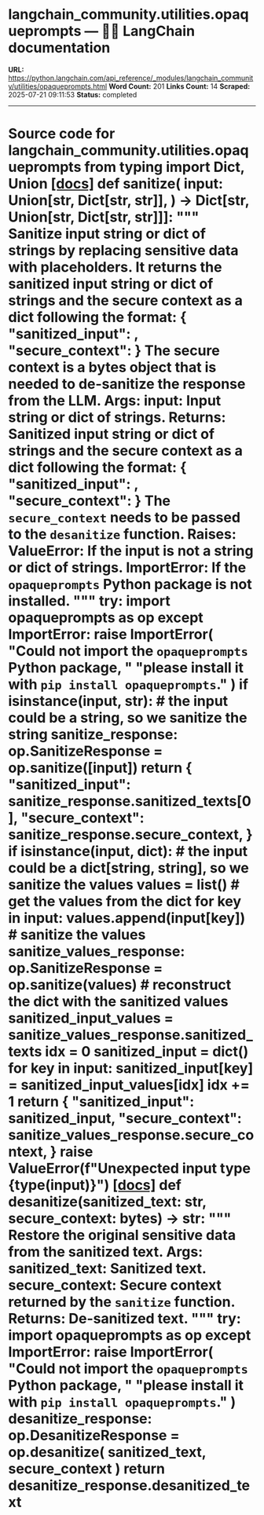 # langchain_community.utilities.opaqueprompts — 🦜🔗 LangChain  documentation

**URL:** https://python.langchain.com/api_reference/_modules/langchain_community/utilities/opaqueprompts.html
**Word Count:** 201
**Links Count:** 14
**Scraped:** 2025-07-21 09:11:53
**Status:** completed

---

# Source code for langchain\_community.utilities.opaqueprompts               from typing import Dict, Union                              [[docs]](https://python.langchain.com/api_reference/community/utilities/langchain_community.utilities.opaqueprompts.sanitize.html#langchain_community.utilities.opaqueprompts.sanitize)     def sanitize(         input: Union[str, Dict[str, str]],     ) -> Dict[str, Union[str, Dict[str, str]]]:         """         Sanitize input string or dict of strings by replacing sensitive data with         placeholders.              It returns the sanitized input string or dict of strings and the secure         context as a dict following the format:         {             "sanitized_input": <sanitized input string or dict of strings>,             "secure_context": <secure context>         }              The secure context is a bytes object that is needed to de-sanitize the response         from the LLM.              Args:             input: Input string or dict of strings.              Returns:             Sanitized input string or dict of strings and the secure context             as a dict following the format:             {                 "sanitized_input": <sanitized input string or dict of strings>,                 "secure_context": <secure context>             }                  The `secure_context` needs to be passed to the `desanitize` function.              Raises:             ValueError: If the input is not a string or dict of strings.             ImportError: If the `opaqueprompts` Python package is not installed.         """         try:             import opaqueprompts as op         except ImportError:             raise ImportError(                 "Could not import the `opaqueprompts` Python package, "                 "please install it with `pip install opaqueprompts`."             )              if isinstance(input, str):             # the input could be a string, so we sanitize the string             sanitize_response: op.SanitizeResponse = op.sanitize([input])             return {                 "sanitized_input": sanitize_response.sanitized_texts[0],                 "secure_context": sanitize_response.secure_context,             }              if isinstance(input, dict):             # the input could be a dict[string, string], so we sanitize the values             values = list()                  # get the values from the dict             for key in input:                 values.append(input[key])                  # sanitize the values             sanitize_values_response: op.SanitizeResponse = op.sanitize(values)                  # reconstruct the dict with the sanitized values             sanitized_input_values = sanitize_values_response.sanitized_texts             idx = 0             sanitized_input = dict()             for key in input:                 sanitized_input[key] = sanitized_input_values[idx]                 idx += 1                  return {                 "sanitized_input": sanitized_input,                 "secure_context": sanitize_values_response.secure_context,             }              raise ValueError(f"Unexpected input type {type(input)}")                                             [[docs]](https://python.langchain.com/api_reference/community/utilities/langchain_community.utilities.opaqueprompts.desanitize.html#langchain_community.utilities.opaqueprompts.desanitize)     def desanitize(sanitized_text: str, secure_context: bytes) -> str:         """         Restore the original sensitive data from the sanitized text.              Args:             sanitized_text: Sanitized text.             secure_context: Secure context returned by the `sanitize` function.              Returns:             De-sanitized text.         """         try:             import opaqueprompts as op         except ImportError:             raise ImportError(                 "Could not import the `opaqueprompts` Python package, "                 "please install it with `pip install opaqueprompts`."             )         desanitize_response: op.DesanitizeResponse = op.desanitize(             sanitized_text, secure_context         )         return desanitize_response.desanitized_text